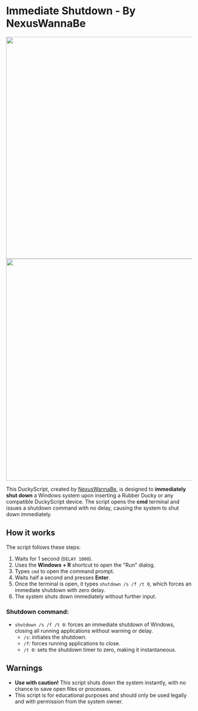# Immediate Shutdown - By NexusWannaBe

<div align=center>

<img src="https://github.com/aleff-github/my-flipper-shits/blob/main/img/logo-repository-2_0.gif" width="600" /><br><img src="https://github.com/aleff-github/my-flipper-shits/blob/main/img/DISCLAIMER.png" width="600" />

</div>

This DuckyScript, created by [NexusWannaBe](https://github.com/NexusWannaBe), is designed to **immediately shut down** a Windows system upon inserting a Rubber Ducky or any compatible DuckyScript device. The script opens the **cmd** terminal and issues a shutdown command with no delay, causing the system to shut down immediately.

## How it works

The script follows these steps:
1. Waits for 1 second (`DELAY 1000`).
2. Uses the **Windows + R** shortcut to open the "Run" dialog.
3. Types `cmd` to open the command prompt.
4. Waits half a second and presses **Enter**.
5. Once the terminal is open, it types `shutdown /s /f /t 0`, which forces an immediate shutdown with zero delay.
6. The system shuts down immediately without further input.

### Shutdown command:
- `shutdown /s /f /t 0`: forces an immediate shutdown of Windows, closing all running applications without warning or delay.
  - `/s`: initiates the shutdown.
  - `/f`: forces running applications to close.
  - `/t 0`: sets the shutdown timer to zero, making it instantaneous.

## Warnings

- **Use with caution!** This script shuts down the system instantly, with no chance to save open files or processes.
- This script is for educational purposes and should only be used legally and with permission from the system owner.
